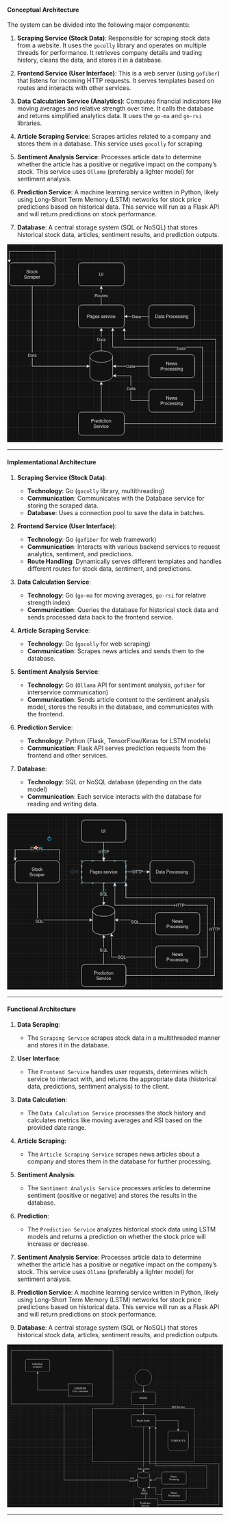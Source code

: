 #### Conceptual Architecture

The system can be divided into the following major components:

1. **Scraping Service (Stock Data)**: Responsible for scraping stock data from a website. It uses the `gocolly` library and operates on multiple threads for performance. It retrieves company details and trading history, cleans the data, and stores it in a database.

2. **Frontend Service (User Interface)**: This is a web server (using `gofiber`) that listens for incoming HTTP requests. It serves templates based on routes and interacts with other services.

3. **Data Calculation Service (Analytics)**: Computes financial indicators like moving averages and relative strength over time. It calls the database and returns simplified analytics data. It uses the `go-ma` and `go-rsi` libraries.

4. **Article Scraping Service**: Scrapes articles related to a company and stores them in a database. This service uses `gocolly` for scraping.

5. **Sentiment Analysis Service**: Processes article data to determine whether the article has a positive or negative impact on the company’s stock. This service uses `Ollama` (preferably a lighter model) for sentiment analysis.

6. **Prediction Service**: A machine learning service written in Python, likely using Long-Short Term Memory (LSTM) networks for stock price predictions based on historical data. This service will run as a Flask API and will return predictions on stock performance.

7. **Database**: A central storage system (SQL or NoSQL) that stores historical stock data, articles, sentiment results, and prediction outputs.

![conceptual architecture](./concept.png)

---

#### Implementational Architecture

1. **Scraping Service (Stock Data)**:
   - **Technology**: Go (`gocolly` library, multithreading)
   - **Communication**: Communicates with the Database service for storing the scraped data.
   - **Database**: Uses a connection pool to save the data in batches.

2. **Frontend Service (User Interface)**:
   - **Technology**: Go (`gofiber` for web framework)
   - **Communication**: Interacts with various backend services to request analytics, sentiment, and predictions.
   - **Route Handling**: Dynamically serves different templates and handles different routes for stock data, sentiment, and predictions.

3. **Data Calculation Service**:
   - **Technology**: Go (`go-ma` for moving averages, `go-rsi` for relative strength index)
   - **Communication**: Queries the database for historical stock data and sends processed data back to the frontend service.

4. **Article Scraping Service**:
   - **Technology**: Go (`gocolly` for web scraping)
   - **Communication**: Scrapes news articles and sends them to the database.

5. **Sentiment Analysis Service**:
   - **Technology**: Go (`Ollama` API for sentiment analysis, `gofiber` for interservice communication)
   - **Communication**: Sends article content to the sentiment analysis model, stores the results in the database, and communicates with the frontend.

6. **Prediction Service**:
   - **Technology**: Python (Flask, TensorFlow/Keras for LSTM models)
   - **Communication**: Flask API serves prediction requests from the frontend and other services.

7. **Database**:
   - **Technology**: SQL or NoSQL database (depending on the data model)
   - **Communication**: Each service interacts with the database for reading and writing data.

![implementational architecture](./implementational.png)

---

#### Functional Architecture

1. **Data Scraping**:
   - The `Scraping Service` scrapes stock data in a multithreaded manner and stores it in the database.

2. **User Interface**:
   - The `Frontend Service` handles user requests, determines which service to interact with, and returns the appropriate data (historical data, predictions, sentiment analysis) to the client.

3. **Data Calculation**:
   - The `Data Calculation Service` processes the stock history and calculates metrics like moving averages and RSI based on the provided date range.

4. **Article Scraping**:
   - The `Article Scraping Service` scrapes news articles about a company and stores them in the database for further processing.

5. **Sentiment Analysis**:
   - The `Sentiment Analysis Service` processes articles to determine sentiment (positive or negative) and stores the results in the database.

6. **Prediction**:
   - The `Prediction Service` analyzes historical stock data using LSTM models and returns a prediction on whether the stock price will increase or decrease.

5. **Sentiment Analysis Service**: Processes article data to determine whether the article has a positive or negative impact on the company’s stock. This service uses `Ollama` (preferably a lighter model) for sentiment analysis.

6. **Prediction Service**: A machine learning service written in Python, likely using Long-Short Term Memory (LSTM) networks for stock price predictions based on historical data. This service will run as a Flask API and will return predictions on stock performance.

7. **Database**: A central storage system (SQL or NoSQL) that stores historical stock data, articles, sentiment results, and prediction outputs.

![execution architecture](./functional.png)

---
